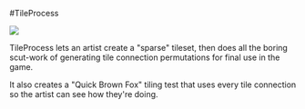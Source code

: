 #TileProcess

![](http://github.com/larsiusprime/tdrpg-tools/blob/master/TileProcess/LOOKATME.png)

TileProcess lets an artist create a "sparse" tileset, then does all the boring scut-work of generating tile connection permutations for final use in the game.

It also creates a "Quick Brown Fox" tiling test that uses every tile connection so the artist can see how they're doing.
